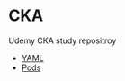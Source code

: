 # CKA
Udemy CKA study repositroy


- [YAML](https://github.com/Song1610/CKA/blob/main/Yaml.md)
- [Pods](https://github.com/Song1610/CKA/blob/main/Pods.md)